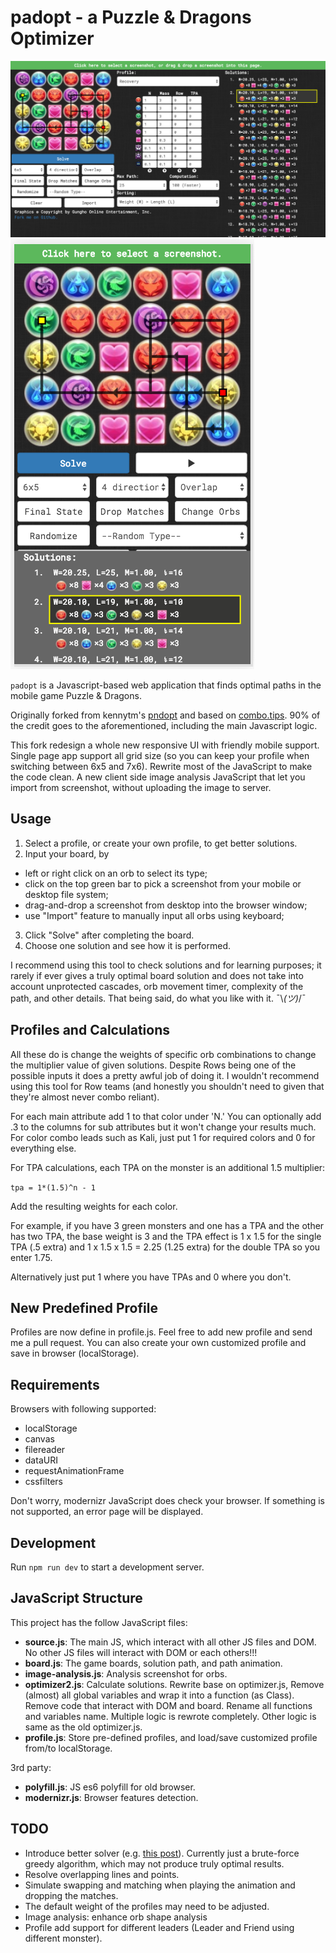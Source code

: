 # padopt - a Puzzle & Dragons Optimizer

![Screenshot](screenshot1.png)
![Screenshot](screenshot2.png)

`padopt` is a Javascript-based web application that finds optimal paths in the mobile game Puzzle & Dragons.

Originally forked from kennytm's [pndopt](https://github.com/kennytm/pndopt) and based on [combo.tips](http://combo.tips). 90% of the credit goes to the aforementioned, including the main Javascript logic.

This fork redesign a whole new responsive UI with friendly mobile support. Single page app support all grid size (so you can keep your profile when switching between 6x5 and 7x6). Rewrite most of the JavaScript to make the code clean. A new client side image analysis JavaScript that let you import from screenshot, without uploading the image to server.

## Usage

1. Select a profile, or create your own profile, to get better solutions.
2. Input your board, by

- left or right click on an orb to select its type;
- click on the top green bar to pick a screenshot from your mobile or desktop file system;
- drag-and-drop a screenshot from desktop into the browser window;
- use "Import" feature to manually input all orbs using keyboard;

3. Click "Solve" after completing the board.
4. Choose one solution and see how it is performed.

I recommend using this tool to check solutions and for learning purposes; it rarely if ever gives a truly optimal board solution and does not take into account unprotected cascades, orb movement timer, complexity of the path, and other details. That being said, do what you like with it. ¯\\_(ツ)_/¯

## Profiles and Calculations

All these do is change the weights of specific orb combinations to change the multiplier value of given solutions. Despite Rows being one of the possible inputs it does a pretty awful job of doing it. I wouldn't recommend using this tool for Row teams (and honestly you shouldn't need to given that they're almost never combo reliant).

For each main attribute add 1 to that color under 'N.' You can optionally add .3 to the columns for sub attributes but it won't change your results much. For color combo leads such as Kali, just put 1 for required colors and 0 for everything else.

For TPA calculations, each TPA on the monster is an additional 1.5 multiplier:

`tpa = 1*(1.5)^n - 1`

Add the resulting weights for each color.

For example, if you have 3 green monsters and one has a TPA and the other has two TPA, the base weight is 3 and the TPA effect is 1 x 1.5 for the single TPA (.5 extra) and 1 x 1.5 x 1.5 = 2.25 (1.25 extra) for the double TPA so you enter 1.75.

Alternatively just put 1 where you have TPAs and 0 where you don't.

## New Predefined Profile

Profiles are now define in profile.js. Feel free to add new profile and send me a pull request.
You can also create your own customized profile and save in browser (localStorage).

## Requirements

Browsers with following supported:

- localStorage
- canvas
- filereader
- dataURI
- requestAnimationFrame
- cssfilters

Don't worry, modernizr JavaScript does check your browser. If something is not supported, an error page will be displayed.

## Development

Run `npm run dev` to start a development server.

## JavaScript Structure

This project has the follow JavaScript files:

- **source.js**: The main JS, which interact with all other JS files and DOM. No other JS files will interact with DOM or each others!!!
- **board.js**: The game boards, solution path, and path animation.
- **image-analysis.js**: Analysis screenshot for orbs.
- **optimizer2.js**: Calculate solutions. Rewrite base on optimizer.js, Remove (almost) all global variables and wrap it into a function (as Class). Remove code that interact with DOM and board. Rename all functions and variables name. Multiple logic is rewrote completely. Other logic is same as the old optimizer.js.
- **profile.js**: Store pre-defined profiles, and load/save customized profile from/to localStorage.

3rd party:

- **polyfill.js**: JS es6 polyfill for old browser.
- **modernizr.js**: Browser features detection.

## TODO

- Introduce better solver (e.g. [this post](http://puzzleanddragonsforum.com/showthread.php?tid=1603&pid=6263#pid6263)). Currently just a brute-force greedy algorithm, which may not produce truly optimal results.
- Resolve overlapping lines and points.
- Simulate swapping and matching when playing the animation and dropping the matches.
- The default weight of the profiles may need to be adjusted.
- Image analysis: enhance orb shape analysis
- Profile add support for different leaders (Leader and Friend using different monster).
